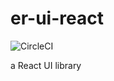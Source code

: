 # er-ui-react

![CircleCI](https://img.shields.io/circleci/build/github/liuernan/er-ui-react/main)

a React UI library

